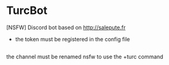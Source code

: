 # TurcBot
[NSFW] Discord bot based on http://salepute.fr


- the token must be registered in the config file

##

the channel must be renamed nsfw to use the +turc command
